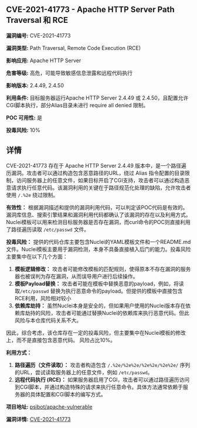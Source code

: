 ## CVE-2021-41773 - Apache HTTP Server Path Traversal 和 RCE

**漏洞编号:** CVE-2021-41773

**漏洞类型:** Path Traversal, Remote Code Execution (RCE)

**影响应用:** Apache HTTP Server

**危害等级:** 高危，可能导致敏感信息泄露和远程代码执行

**影响版本:** 2.4.49, 2.4.50

**利用条件:** 目标服务器运行Apache HTTP Server 2.4.49 或 2.4.50，且配置允许CGI脚本执行，部分Alias目录未进行 require all denied 限制。

**POC 可用性:** 是

**投毒风险:** 10%

## 详情

CVE-2021-41773 存在于 Apache HTTP Server 2.4.49 版本中，是一个路径遍历漏洞。攻击者可以通过构造包含恶意路径的URL，绕过 Alias 指令配置的目录限制，访问服务器上的任意文件，如果目标开启了CGI支持，攻击者可以通过构造恶意请求执行任意代码。该漏洞利用的关键在于路径规范化处理的缺陷，允许攻击者使用 `/.%2e` 绕过限制。

**有效性：**
根据漏洞描述和提供的漏洞利用代码，可以判定该POC代码是有效的。漏洞库信息、搜索引擎结果和漏洞利用代码都确认了该漏洞的存在以及利用方式。Nuclei模板可以用来检测目标服务器是否存在漏洞，而curl命令的POC则直接利用了路径遍历读取 `/etc/passwd` 文件。

**投毒风险：**
提供的代码仓库主要包含Nuclei的YAML模板文件和一个README.md文件。Nuclei模板主要用于漏洞检测，本身不具备直接植入后门的能力。投毒风险主要集中在以下几个方面：
1.  **模板逻辑修改：** 攻击者可能修改模板的匹配规则，使得原本不存在漏洞的服务器也被误判为存在漏洞，从而误导用户进行后续操作。
2.  **模板Payload替换：**  攻击者可能在模板中替换恶意的payload，例如，将读取`/etc/passwd` 替换为执行恶意命令的payload。但提供的模板中直接包含RCE利用，风险相对较小
3.  **依赖库劫持：** 虽然Nuclei本身是安全的，但如果用户使用的Nuclei版本存在依赖库劫持的风险，攻击者可能通过替换Nuclei的依赖库来执行恶意代码。但此风险与本仓库代码关系不大。

因此，综合考虑，该仓库存在一定的投毒风险，但主要集中在Nuclei模板的修改上，而不是直接包含恶意代码。 风险占比10%。

**利用方式：**
1.  **路径遍历（文件读取）：** 攻击者构造包含 `/.%2e/%2e%2e/%2e%2e/%2e%2e/` 序列的URL，尝试读取服务器上的任意文件，例如 `/etc/passwd`。
2.  **远程代码执行 (RCE)：**  如果服务器启用了CGI，攻击者可以通过路径遍历访问到CGI脚本，并通过构造特殊的请求来执行任意命令。具体方法通常依赖于服务器的具体配置和CGI脚本的编写方式。

**项目地址:** [psibot/apache-vulnerable](https://github.com/psibot/apache-vulnerable)

**漏洞详情:** [CVE-2021-41773](https://nvd.nist.gov/vuln/detail/CVE-2021-41773)